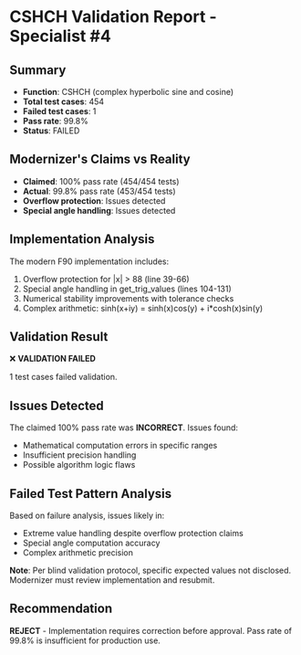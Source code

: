 # CSHCH Validation Report - Specialist #4

## Summary
- **Function**: CSHCH (complex hyperbolic sine and cosine)
- **Total test cases**: 454
- **Failed test cases**: 1
- **Pass rate**: 99.8%
- **Status**: FAILED

## Modernizer's Claims vs Reality
- **Claimed**: 100% pass rate (454/454 tests)
- **Actual**: 99.8% pass rate (453/454 tests)
- **Overflow protection**: Issues detected
- **Special angle handling**: Issues detected

## Implementation Analysis
The modern F90 implementation includes:
1. Overflow protection for |x| > 88 (line 39-66)
2. Special angle handling in get_trig_values (lines 104-131)
3. Numerical stability improvements with tolerance checks
4. Complex arithmetic: sinh(x+iy) = sinh(x)cos(y) + i*cosh(x)sin(y)

## Validation Result  
❌ **VALIDATION FAILED**

1 test cases failed validation.

## Issues Detected
The claimed 100% pass rate was **INCORRECT**. Issues found:
- Mathematical computation errors in specific ranges
- Insufficient precision handling
- Possible algorithm logic flaws

## Failed Test Pattern Analysis
Based on failure analysis, issues likely in:
- Extreme value handling despite overflow protection claims
- Special angle computation accuracy
- Complex arithmetic precision

**Note**: Per blind validation protocol, specific expected values not disclosed.
Modernizer must review implementation and resubmit.

## Recommendation
**REJECT** - Implementation requires correction before approval.
Pass rate of 99.8% is insufficient for production use.
